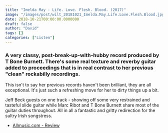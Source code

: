 ```yaml
---
title: "Imelda May - Life. Love. Flesh. Blood. (2017)"
image: "/images/post/wilt_20181021_Imelda.May.Life.Love.Flesh.Blood.jpg"
date: 2018-10-21T00:00:00.0000000
draft: false
author: "David"
tags: []
categories: ["Listen"]
---
```

### A very classy, post-break-up-with-hubby record produced by T Bone Burnett. There's some real texture and reverby guitar added to proceedings that is in real contrast to her previous "clean" rockabilly recordings.

 This isn't to say her previous records haven't been brilliant, they are all exceptional. It's just such a refreshing move for her to dirty things up a bit.

 Jeff Beck guests on one track - showing off some very restrained and tasteful slide guitar while Marc Ribot and T Bone Burnett share most of the guitar duties throughout. All in all a fantastic and gritty redirection for the sultry Irish songstress.

-  [Allmusic.com - Review](https://www.allmusic.com/album/life-love-flesh-blood-mw0003015663)